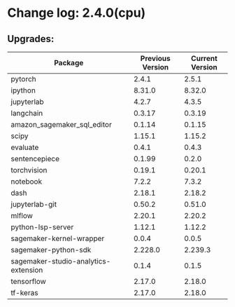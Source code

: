 # Change log: 2.4.0(cpu)

## Upgrades: 

Package | Previous Version | Current Version
---|---|---
pytorch|2.4.1|2.5.1
ipython|8.31.0|8.32.0
jupyterlab|4.2.7|4.3.5
langchain|0.3.17|0.3.19
amazon_sagemaker_sql_editor|0.1.14|0.1.15
scipy|1.15.1|1.15.2
evaluate|0.4.1|0.4.3
sentencepiece|0.1.99|0.2.0
torchvision|0.19.1|0.20.1
notebook|7.2.2|7.3.2
dash|2.18.1|2.18.2
jupyterlab-git|0.50.2|0.51.0
mlflow|2.20.1|2.20.2
python-lsp-server|1.12.1|1.12.2
sagemaker-kernel-wrapper|0.0.4|0.0.5
sagemaker-python-sdk|2.228.0|2.239.3
sagemaker-studio-analytics-extension|0.1.4|0.1.5
tensorflow|2.17.0|2.18.0
tf-keras|2.17.0|2.18.0
